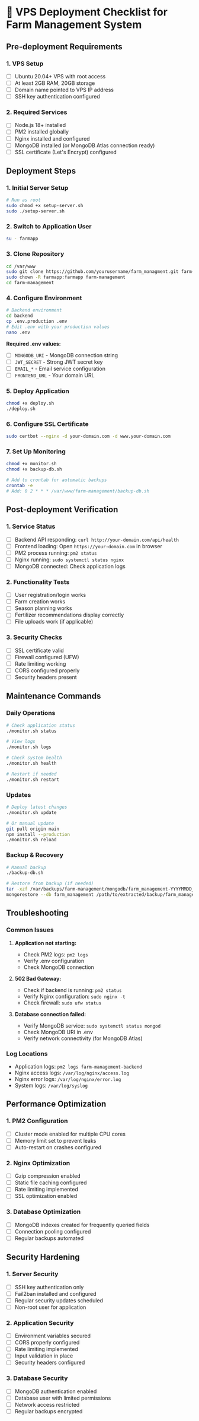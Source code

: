 # 🚀 VPS Deployment Checklist for Farm Management System

## Pre-deployment Requirements

### 1. VPS Setup
- [ ] Ubuntu 20.04+ VPS with root access
- [ ] At least 2GB RAM, 20GB storage
- [ ] Domain name pointed to VPS IP address
- [ ] SSH key authentication configured

### 2. Required Services
- [ ] Node.js 18+ installed
- [ ] PM2 installed globally
- [ ] Nginx installed and configured
- [ ] MongoDB installed (or MongoDB Atlas connection ready)
- [ ] SSL certificate (Let's Encrypt) configured

## Deployment Steps

### 1. Initial Server Setup
```bash
# Run as root
sudo chmod +x setup-server.sh
sudo ./setup-server.sh
```

### 2. Switch to Application User
```bash
su - farmapp
```

### 3. Clone Repository
```bash
cd /var/www
sudo git clone https://github.com/yourusername/farm_managment.git farm-management
sudo chown -R farmapp:farmapp farm-management
cd farm-management
```

### 4. Configure Environment
```bash
# Backend environment
cd backend
cp .env.production .env
# Edit .env with your production values
nano .env
```

**Required .env values:**
- [ ] `MONGODB_URI` - MongoDB connection string
- [ ] `JWT_SECRET` - Strong JWT secret key
- [ ] `EMAIL_*` - Email service configuration
- [ ] `FRONTEND_URL` - Your domain URL

### 5. Deploy Application
```bash
chmod +x deploy.sh
./deploy.sh
```

### 6. Configure SSL Certificate
```bash
sudo certbot --nginx -d your-domain.com -d www.your-domain.com
```

### 7. Set Up Monitoring
```bash
chmod +x monitor.sh
chmod +x backup-db.sh

# Add to crontab for automatic backups
crontab -e
# Add: 0 2 * * * /var/www/farm-management/backup-db.sh
```

## Post-deployment Verification

### 1. Service Status
- [ ] Backend API responding: `curl http://your-domain.com/api/health`
- [ ] Frontend loading: Open `https://your-domain.com` in browser
- [ ] PM2 process running: `pm2 status`
- [ ] Nginx running: `sudo systemctl status nginx`
- [ ] MongoDB connected: Check application logs

### 2. Functionality Tests
- [ ] User registration/login works
- [ ] Farm creation works
- [ ] Season planning works
- [ ] Fertilizer recommendations display correctly
- [ ] File uploads work (if applicable)

### 3. Security Checks
- [ ] SSL certificate valid
- [ ] Firewall configured (UFW)
- [ ] Rate limiting working
- [ ] CORS configured properly
- [ ] Security headers present

## Maintenance Commands

### Daily Operations
```bash
# Check application status
./monitor.sh status

# View logs
./monitor.sh logs

# Check system health
./monitor.sh health

# Restart if needed
./monitor.sh restart
```

### Updates
```bash
# Deploy latest changes
./monitor.sh update

# Or manual update
git pull origin main
npm install --production
./monitor.sh reload
```

### Backup & Recovery
```bash
# Manual backup
./backup-db.sh

# Restore from backup (if needed)
tar -xzf /var/backups/farm-management/mongodb/farm_management-YYYYMMDD_HHMMSS.tar.gz
mongorestore --db farm_management /path/to/extracted/backup/farm_management
```

## Troubleshooting

### Common Issues
1. **Application not starting:**
   - Check PM2 logs: `pm2 logs`
   - Verify .env configuration
   - Check MongoDB connection

2. **502 Bad Gateway:**
   - Check if backend is running: `pm2 status`
   - Verify Nginx configuration: `sudo nginx -t`
   - Check firewall: `sudo ufw status`

3. **Database connection failed:**
   - Verify MongoDB service: `sudo systemctl status mongod`
   - Check MongoDB URI in .env
   - Verify network connectivity (for MongoDB Atlas)

### Log Locations
- Application logs: `pm2 logs farm-management-backend`
- Nginx access logs: `/var/log/nginx/access.log`
- Nginx error logs: `/var/log/nginx/error.log`
- System logs: `/var/log/syslog`

## Performance Optimization

### 1. PM2 Configuration
- [ ] Cluster mode enabled for multiple CPU cores
- [ ] Memory limit set to prevent leaks
- [ ] Auto-restart on crashes configured

### 2. Nginx Optimization
- [ ] Gzip compression enabled
- [ ] Static file caching configured
- [ ] Rate limiting implemented
- [ ] SSL optimization enabled

### 3. Database Optimization
- [ ] MongoDB indexes created for frequently queried fields
- [ ] Connection pooling configured
- [ ] Regular backups automated

## Security Hardening

### 1. Server Security
- [ ] SSH key authentication only
- [ ] Fail2ban installed and configured
- [ ] Regular security updates scheduled
- [ ] Non-root user for application

### 2. Application Security
- [ ] Environment variables secured
- [ ] CORS properly configured
- [ ] Rate limiting implemented
- [ ] Input validation in place
- [ ] Security headers configured

### 3. Database Security
- [ ] MongoDB authentication enabled
- [ ] Database user with limited permissions
- [ ] Network access restricted
- [ ] Regular backups encrypted
